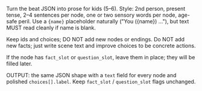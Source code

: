 Turn the beat JSON into prose for kids (5–6). Style: 2nd person, present tense, 2–4 sentences per node, one or two sensory words per node, age-safe peril. Use a `{name}` placeholder naturally ("You ({name}) ..."), but text MUST read cleanly if name is blank.

Keep ids and choices; DO NOT add new nodes or endings. Do NOT add new facts; just write scene text and improve choices to be concrete actions.

If the node has `fact_slot` or `question_slot`, leave them in place; they will be filled later.

OUTPUT: the same JSON shape with a `text` field for every node and polished `choices[].label`. Keep `fact_slot` / `question_slot` flags unchanged.

